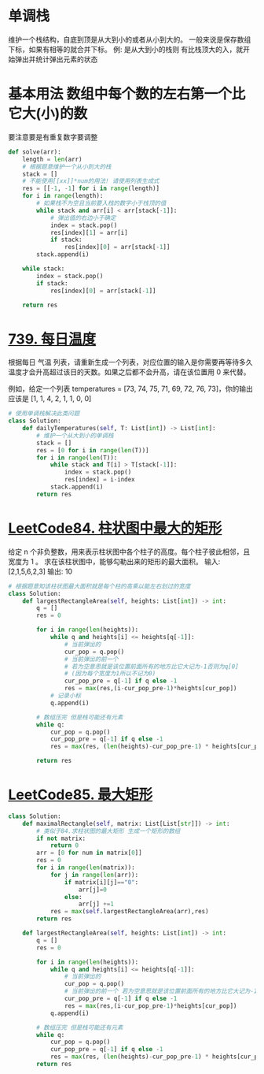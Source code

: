 # 单调栈
维护一个栈结构，自底到顶是从大到小的或者从小到大的。
一般来说是保存数组下标，如果有相等的就合并下标。
例: 是从大到小的栈则 有比栈顶大的入，就开始弹出并统计弹出元素的状态

# 基本用法 数组中每个数的左右第一个比它大(小)的数
要注意要是有重复数字要调整
```python
def solve(arr):
    length = len(arr)
    # 根据题意维护一个从小到大的栈
    stack = []
    # 不能使用[[xx]]*num的用法! 请使用列表生成式
    res = [[-1, -1] for i in range(length)]
    for i in range(length):
        # 如果栈不为空且当前要入栈的数字小于栈顶的值
        while stack and arr[i] < arr[stack[-1]]:
            # 弹出值的右边小于确定
            index = stack.pop()
            res[index][1] = arr[i]
            if stack:
                res[index][0] = arr[stack[-1]]
        stack.append(i)

    while stack:
        index = stack.pop()
        if stack:
            res[index][0] = arr[stack[-1]]

    return res

```
# [739. 每日温度](https://leetcode-cn.com/problems/daily-temperatures/submissions/ "739. 每日温度")
根据每日 气温 列表，请重新生成一个列表，对应位置的输入是你需要再等待多久温度才会升高超过该日的天数。如果之后都不会升高，请在该位置用 0 来代替。

例如，给定一个列表 temperatures = [73, 74, 75, 71, 69, 72, 76, 73]，你的输出应该是 [1, 1, 4, 2, 1, 1, 0, 0]
```python
# 使用单调栈解决此类问题
class Solution:
    def dailyTemperatures(self, T: List[int]) -> List[int]:
        # 维护一个从大到小的单调栈
        stack = []
        res = [0 for i in range(len(T))]
        for i in range(len(T)):
            while stack and T[i] > T[stack[-1]]:
                index = stack.pop()
                res[index] = i-index
            stack.append(i)
        return res
```
# [LeetCode84. 柱状图中最大的矩形](https://leetcode-cn.com/problems/largest-rectangle-in-histogram/submissions/ "LeetCode84. 柱状图中最大的矩形")
给定 n 个非负整数，用来表示柱状图中各个柱子的高度。每个柱子彼此相邻，且宽度为 1 。
求在该柱状图中，能够勾勒出来的矩形的最大面积。
输入: [2,1,5,6,2,3]
输出: 10
```python
# 根据题意知该柱状图最大面积就是每个柱的高乘以能左右划过的宽度
class Solution:
    def largestRectangleArea(self, heights: List[int]) -> int:
        q = []
        res = 0

        for i in range(len(heights)):
            while q and heights[i] <= heights[q[-1]]:
                # 当前弹出的
                cur_pop = q.pop()
                # 当前弹出的前一个
				# 若为空意思就是该位置前面所有的地方比它大记为-1否则为q[0]
				# (因为每个宽度为1所以不记为0)
                cur_pop_pre = q[-1] if q else -1
                res = max(res,(i-cur_pop_pre-1)*heights[cur_pop])
            # 记录小标
            q.append(i)

        # 数组压完 但是栈可能还有元素
        while q:
            cur_pop = q.pop()
            cur_pop_pre = q[-1] if q else -1
            res = max(res, (len(heights)-cur_pop_pre-1) * heights[cur_pop])

        return res
```
# [LeetCode85. 最大矩形](https://leetcode-cn.com/problems/maximal-rectangle/ "LeetCode85. 最大矩形")
```python
class Solution:
    def maximalRectangle(self, matrix: List[List[str]]) -> int:
        # 类似于84.求柱状图的最大矩形 生成一个矩形的数组
        if not matrix:
            return 0
        arr = [0 for num in matrix[0]]
        res = 0
        for i in range(len(matrix)):
            for j in range(len(arr)):
                if matrix[i][j]=="0":
                    arr[j]=0
                else:
                    arr[j] +=1
            res = max(self.largestRectangleArea(arr),res)
        return res

    def largestRectangleArea(self, heights: List[int]) -> int:
        q = []
        res = 0

        for i in range(len(heights)):
            while q and heights[i] <= heights[q[-1]]:
                # 当前弹出的
                cur_pop = q.pop()
                # 当前弹出的前一个 若为空意思就是该位置前面所有的地方比它大记为-1否则为q[0]
                cur_pop_pre = q[-1] if q else -1
                res = max(res,(i-cur_pop_pre-1)*heights[cur_pop])
            q.append(i)

        # 数组压完 但是栈可能还有元素
        while q:
            cur_pop = q.pop()
            cur_pop_pre = q[-1] if q else -1
            res = max(res, (len(heights)-cur_pop_pre-1) * heights[cur_pop])
        return res
```
